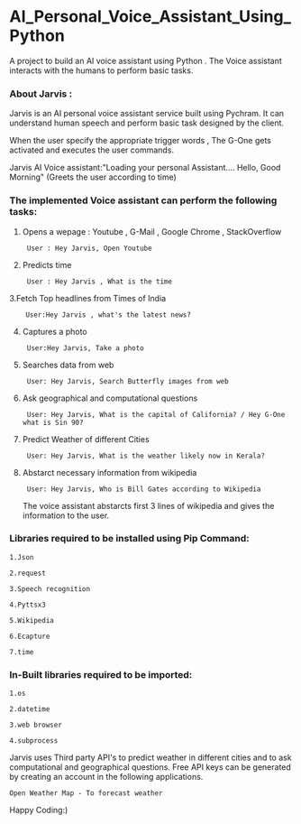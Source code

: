 # AI_Personal_Voice_Assistant_Using_Python

A project to build an AI voice assistant using Python . The Voice assistant interacts with the humans to perform basic tasks.


### About Jarvis :

Jarvis is an AI personal voice assistant service built using Pychram. It can understand human speech and perform basic task designed by the client.

When the user specify the appropriate trigger words , The G-One gets activated and executes the user commands.


Jarvis AI Voice assistant:"Loading your personal Assistant....
                          Hello, Good Morning" (Greets the user according to time)



### The implemented Voice assistant can perform the following tasks:


1. Opens a wepage : Youtube , G-Mail , Google Chrome , StackOverflow 
	
	
		User : Hey Jarvis, Open Youtube
		
		
2. Predicts time 
	
	
		User : Hey Jarvis , What is the time
		
		
3.Fetch Top headlines from Times of India
	
         
		User:Hey Jarvis , what's the latest news?
		
		
4. Captures a photo
	
  		
		User:Hey Jarvis, Take a photo
		
		
5. Searches data from web
	
   		
		User: Hey Jarvis, Search Butterfly images from web
		
		
6. Ask geographical and computational questions
	
  	 	
		User: Hey Jarvis, What is the capital of California? / Hey G-One what is Sin 90?
		
		
7. Predict Weather of different Cities
   		
	
		User: Hey Jarvis, What is the weather likely now in Kerala?
		
	
8. Abstarct necessary information from wikipedia
	
   		
		User: Hey Jarvis, Who is Bill Gates according to Wikipedia
		
		
   The voice assistant abstarcts first 3 lines of wikipedia and gives the information to the user.

		

### Libraries required to be installed using Pip Command:
	
	1.Json
	
	2.request
	
	3.Speech recognition
	
 	4.Pyttsx3
	
	5.Wikipedia
	
	6.Ecapture
	
	7.time
	


### In-Built libraries required to be imported:

	1.os
	
	2.datetime
	
	3.web browser
	
	4.subprocess



Jarvis uses Third party API's to predict weather in different cities and to ask computational and geographical questions. 
Free API keys can be generated by creating an account in the following applications.  
	
	Open Weather Map - To forecast weather
	

Happy Coding:)
